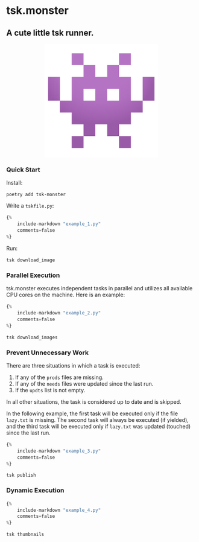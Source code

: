 # tsk.monster
## A cute little tsk runner.
<div style="display:flex; justify-content:center;"><img style="max-height:300px" src='tsk.svg' /></div>

### Quick Start

Install:

```
poetry add tsk-monster
```

Write a `tskfile.py`:

```py title="tskfile.py"
{%
    include-markdown "example_1.py"
    comments=false
%}
```

Run:
```
tsk download_image
```

### Parallel Execution
tsk.monster executes independent tasks in parallel and utilizes all available CPU cores on the machine.
Here is an example:

```py title="tskfile.py"
{%
    include-markdown "example_2.py"
    comments=false
%}
```

```
tsk download_images
```

### Prevent Unnecessary Work

There are three situations in which a task is executed:

1. If any of the `prods` files are missing.
2. If any of the `needs` files were updated since the last run.
3. If the `updts` list is not empty.

In all other situations, the task is considered up to date and is skipped.

In the following example, the first task will be executed only if the file `lazy.txt` is missing. The second task will always be executed (if yielded), and the third task will be executed only if `lazy.txt` was updated (touched) since the last run.
```py title="tskfile.py"
{%
    include-markdown "example_3.py"
    comments=false
%}
```

```
tsk publish
```

### Dynamic Execution

```py title="tskfile.py"
{%
    include-markdown "example_4.py"
    comments=false
%}
```

```
tsk thumbnails
```
